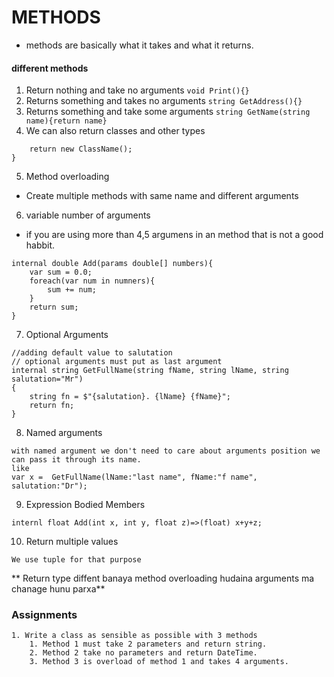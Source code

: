 METHODS
=======
* methods are basically what it takes and what it returns.

#### different methods
1. Return nothing and take no arguments
``` void Print(){} ```
2. Returns something and takes no arguments
``` string GetAddress(){} ```
3. Returns something and take some arguments
``` string GetName(string name){return name} ```
4. We can also return classes and other types
``` public ClassName GetClass(){
    return new ClassName();
}
```
5. Method overloading
* Create multiple methods with same name and different arguments

6. variable number of arguments
* if you are using more than 4,5 argumens in an method that is not a good habbit.
``` 
internal double Add(params double[] numbers){
    var sum = 0.0;
    foreach(var num in numners){
        sum += num;
    }
    return sum;
}
```


7. Optional Arguments
```
//adding default value to salutation
// optional arguments must put as last argument
internal string GetFullName(string fName, string lName, string salutation="Mr")
{
    string fn = $"{salutation}. {lName} {fName}";
    return fn;
}
```

8. Named arguments
```
with named argument we don't need to care about arguments position we can pass it through its name.
like 
var x =  GetFullName(lName:"last name", fName:"f name", salutation:"Dr");
```

9. Expression Bodied Members
```
internl float Add(int x, int y, float z)=>(float) x+y+z;
```

10. Return multiple values
```
We use tuple for that purpose
```
** Return type diffent banaya method overloading hudaina arguments ma chanage hunu parxa**


### Assignments
    1. Write a class as sensible as possible with 3 methods
        1. Method 1 must take 2 parameters and return string.
        2. Method 2 take no parameters and return DateTime.
        3. Method 3 is overload of method 1 and takes 4 arguments.